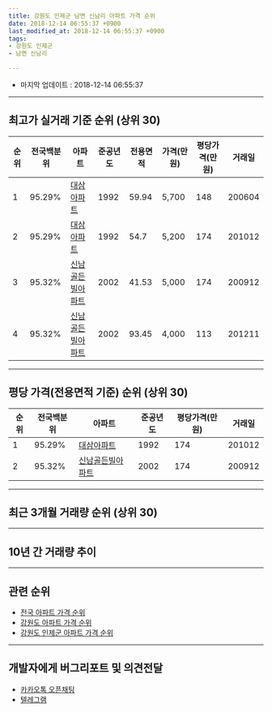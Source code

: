 ```yaml
---
title: 강원도 인제군 남면 신남리 아파트 가격 순위
date: 2018-12-14 06:55:37 +0900
last_modified_at: 2018-12-14 06:55:37 +0900
tags:
- 강원도 인제군
- 남면 신남리

---
```


* 마지막 업데이트 : 2018-12-14 06:55:37

---

## 최고가 실거래 기준 순위 (상위 30)


|순위|전국백분위|아파트|준공년도|전용면적|가격(만원)|평당가격(만원)|거래일|
|---|---|---|---|---|---|---|---|
|1|95.29%|[대삼아파트](https://search.naver.com/search.naver?query=%EA%B0%95%EC%9B%90%EB%8F%84+%EC%9D%B8%EC%A0%9C%EA%B5%B0+%EB%82%A8%EB%A9%B4+%EC%8B%A0%EB%82%A8%EB%A6%AC+%EB%8C%80%EC%82%BC%EC%95%84%ED%8C%8C%ED%8A%B8)|1992|59.94|5,700|148|200604|
|2|95.29%|[대삼아파트](https://search.naver.com/search.naver?query=%EA%B0%95%EC%9B%90%EB%8F%84+%EC%9D%B8%EC%A0%9C%EA%B5%B0+%EB%82%A8%EB%A9%B4+%EC%8B%A0%EB%82%A8%EB%A6%AC+%EB%8C%80%EC%82%BC%EC%95%84%ED%8C%8C%ED%8A%B8)|1992|54.7|5,200|174|201012|
|3|95.32%|[신남골든빌아파트](https://search.naver.com/search.naver?query=%EA%B0%95%EC%9B%90%EB%8F%84+%EC%9D%B8%EC%A0%9C%EA%B5%B0+%EB%82%A8%EB%A9%B4+%EC%8B%A0%EB%82%A8%EB%A6%AC+%EC%8B%A0%EB%82%A8%EA%B3%A8%EB%93%A0%EB%B9%8C%EC%95%84%ED%8C%8C%ED%8A%B8)|2002|41.53|5,000|174|200912|
|4|95.32%|[신남골든빌아파트](https://search.naver.com/search.naver?query=%EA%B0%95%EC%9B%90%EB%8F%84+%EC%9D%B8%EC%A0%9C%EA%B5%B0+%EB%82%A8%EB%A9%B4+%EC%8B%A0%EB%82%A8%EB%A6%AC+%EC%8B%A0%EB%82%A8%EA%B3%A8%EB%93%A0%EB%B9%8C%EC%95%84%ED%8C%8C%ED%8A%B8)|2002|93.45|4,000|113|201211|


---

## 평당 가격(전용면적 기준) 순위 (상위 30)


|순위|전국백분위|아파트|준공년도|평당가격(만원)|거래일|
|---|---|---|---|---|---|
|1|95.29%|[대삼아파트](https://search.naver.com/search.naver?query=%EA%B0%95%EC%9B%90%EB%8F%84+%EC%9D%B8%EC%A0%9C%EA%B5%B0+%EB%82%A8%EB%A9%B4+%EC%8B%A0%EB%82%A8%EB%A6%AC+%EB%8C%80%EC%82%BC%EC%95%84%ED%8C%8C%ED%8A%B8)|1992|174|201012|
|2|95.32%|[신남골든빌아파트](https://search.naver.com/search.naver?query=%EA%B0%95%EC%9B%90%EB%8F%84+%EC%9D%B8%EC%A0%9C%EA%B5%B0+%EB%82%A8%EB%A9%B4+%EC%8B%A0%EB%82%A8%EB%A6%AC+%EC%8B%A0%EB%82%A8%EA%B3%A8%EB%93%A0%EB%B9%8C%EC%95%84%ED%8C%8C%ED%8A%B8)|2002|174|200912|


---

## 최근 3개월 거래량 순위 (상위 30)


<div style="width:100%;">
    <canvas id="deal_count_ranking" height="250"></canvas>
</div>


<script>
new Chart(document.getElementById("deal_count_ranking"), {
    type: 'horizontalBar',
    data: {
        labels: ['대삼아파트'],
        datasets: [{
            label: '실거래 수',
            data: [1],
            borderColor: "rgba(255, 0, 128, 1)",
            backgroundColor: "rgba(255, 0, 128, 0.5)",
            fill: false,
        }]
    },
    options: {
        responsive: true,
        title: {
            display: true,
            text: '최근 3개월 거래량 순위'
        },
        tooltips: {
            mode: 'index',
            intersect: false,
            callbacks: {
                title: function(tooltipItems, data) {
                    return "실거래 수:";
                },
                label: function(tooltipItem, data) {
                    return data.labels[tooltipItem.index] + ": " + tooltipItem.xLabel;
                }
            }
        },
        hover: {
            mode: 'nearest',
            intersect: true
        },
        scales: {
            xAxes: [{
                display: true,
                scaleLabel: {
                    display: true,
                    labelString: '실거래 수'
                },
                ticks: {
                    suggestedMin: 0,
                }
            }],
            yAxes: [{
                display: true,
                ticks: {
                    autoSkip: false,
                    callback: function(value, index, values) {
                        if (value.length > 15)
                            return value.substr(0, 13) + "...";
                        else
                            return value;
                    }
                },
                scaleLabel: {
                    display: false,
                }
            }]
        }
    }
});

</script>


---

## 10년 간 거래량 추이


<div style="width:100%;">
    <canvas id="deal_progress" height="250"></canvas>
</div>

<script>
new Chart(document.getElementById("deal_progress"), {
    type: 'line',
    data: {
        labels: ['200812','200901','200902','200903','200904','200905','200906','200907','200908','200909','200910','200911','200912','201001','201002','201003','201004','201005','201006','201007','201008','201009','201010','201011','201012','201101','201102','201103','201104','201105','201106','201107','201108','201109','201110','201111','201112','201201','201202','201203','201204','201205','201206','201207','201208','201209','201210','201211','201212','201301','201302','201303','201304','201305','201306','201307','201308','201309','201310','201311','201312','201401','201402','201403','201404','201405','201406','201407','201408','201409','201410','201411','201412','201501','201502','201503','201504','201505','201506','201507','201508','201509','201510','201511','201512','201601','201602','201603','201604','201605','201606','201607','201608','201609','201610','201611','201612','201701','201702','201703','201704','201705','201706','201707','201708','201709','201710','201711','201712','201801','201802','201803','201804','201805','201806','201807','201808','201809','201810','201811','201812'],
        datasets: [{
            label: '실거래 수',
            pointRadius: 1,
            data: [0, 0, 0, 0, 0, 1, 1, 0, 0, 0, 0, 0, 1, 0, 1, 0, 0, 0, 1, 1, 0, 0, 1, 0, 1, 0, 0, 0, 1, 0, 2, 0, 0, 0, 1, 0, 0, 0, 1, 1, 0, 1, 1, 0, 0, 0, 0, 1, 0, 0, 0, 1, 1, 0, 0, 0, 0, 0, 0, 0, 1, 0, 0, 0, 0, 0, 0, 0, 0, 0, 0, 0, 0, 0, 1, 2, 1, 1, 0, 1, 0, 1, 1, 0, 0, 2, 0, 0, 0, 1, 0, 0, 0, 0, 1, 0, 0, 0, 2, 2, 0, 0, 1, 0, 0, 0, 0, 0, 1, 1, 0, 0, 0, 1, 0, 0, 0, 0, 0, 1, 0],
            borderColor: "rgba(255, 201, 14, 1)",
            backgroundColor: "rgba(255, 201, 14, 0.5)",
            fill: true,
        }]
    },
    options: {
        responsive: true,
        title: {
            display: true,
            text: '10년간 거래량 추이'
        },
        tooltips: {
            mode: 'index',
            intersect: false,
        },
        hover: {
            mode: 'nearest',
            intersect: true
        },
        scales: {
            xAxes: [{
                display: true,
                scaleLabel: {
                    display: true,
                    labelString: '년/월'
                }
            }],
            yAxes: [{
                display: true,
                ticks: {
                    suggestedMin: 0,
                },
                scaleLabel: {
                    display: true,
                    labelString: '실거래 수'
                }
            }]
        }
    }
});

</script>


---

## 관련 순위

- [전국 아파트 가격 순위](https://inasie.github.io/apt-ranking/전국)
- [강원도 아파트 가격 순위](https://inasie.github.io/apt-ranking/강원도)
- [강원도 인제군 아파트 가격 순위](https://inasie.github.io/apt-ranking/강원도-인제군)


---

## 개발자에게 버그리포트 및 의견전달

- [카카오톡 오픈채팅](https://open.kakao.com/o/gLJUAP4)
- [텔레그램](https://t.me/inasie)

